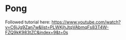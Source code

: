 # Pong

Followed tutorial here:
https://www.youtube.com/watch?v=C6jJg9Zan7w&list=PLWKjhJtqVAbmqFs83T4W-FZQ9kK983tZC&index=9&t=0s
